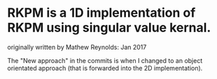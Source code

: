# RKPM is a 1D implementation of RKPM using singular value kernal. 
originally written by Mathew Reynolds: Jan 2017

The "New approach" in the commits is when I changed to an object orientated approach (that is forwarded into the 2D implementation). 
